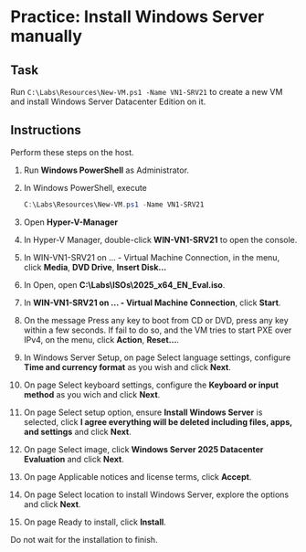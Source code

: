 # Practice: Install Windows Server manually

## Task

Run ````C:\Labs\Resources\New-VM.ps1 -Name VN1-SRV21```` to create a new VM and install Windows Server Datacenter Edition on it.

## Instructions

Perform these steps on the host.

1. Run **Windows PowerShell** as Administrator.
1. In Windows PowerShell, execute

    ````powershell
    C:\Labs\Resources\New-VM.ps1 -Name VN1-SRV21
    ````

1. Open **Hyper-V-Manager**
1. In Hyper-V Manager, double-click **WIN-VN1-SRV21** to open the console.
1. In WIN-VN1-SRV21 on ... - Virtual Machine Connection, in the menu, click **Media**, **DVD Drive**, **Insert Disk...**
1. In Open, open **C:\\Labs\\ISOs\\2025_x64_EN_Eval.iso**.
1. In **WIN-VN1-SRV21 on ... - Virtual Machine Connection**, click **Start**.
1. On the message Press any key to boot from CD or DVD, press any key within a few seconds. If fail to do so, and the VM tries to start PXE over IPv4, on the menu, click **Action**, **Reset...**.
1. In Windows Server Setup, on page Select language settings, configure **Time and currency format**  as you wish and click **Next**.
1. On page Select keyboard settings, configure the **Keyboard or input method** as you wich and click **Next**.
1. On page Select setup option, ensure **Install Windows Server** is selected, click **I agree everything will be deleted including files, apps, and settings** and click **Next**.
1. On page Select image, click **Windows Server 2025 Datacenter Evaluation** and click **Next**.
1. On page Applicable notices and license terms, click **Accept**.
1. On page Select location to install Windows Server, explore the options and click **Next**.
1. On page Ready to install, click **Install**.

Do not wait for the installation to finish.
